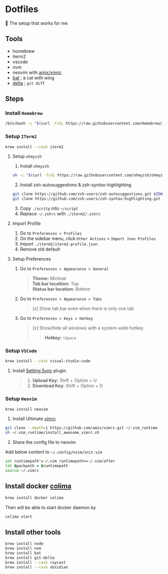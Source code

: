 # Dotfiles

🔧 The setup that works for me

## Tools

- homebrew
- iterm2
- vscode
- nvm
- neovim with [amix/vimrc](https://github.com/amix/vimrc)
- [bat](https://github.com/sharkdp/bat) ; a cat with wing
- [delta](https://dandavison.github.io/delta/) ; `git diff`

## Steps

### Install `Homebrew`

```zsh
/bin/bash -c "$(curl -fsSL https://raw.githubusercontent.com/Homebrew/install/master/install.sh)"
```

### Setup `ITerm2`

```zsh
brew install --cask iterm2
```

1. Setup `ohmyzsh`

   1. Install `ohmyzsh`

   ```zsh
   sh -c "$(curl -fsSL https://raw.githubusercontent.com/ohmyzsh/ohmyzsh/master/tools/install.sh)"
   ```

   2. Install zsh-autosuggestions & zsh-syntax-highlighting

   ```zsh
   git clone https://github.com/zsh-users/zsh-autosuggestions.git $ZSH_CUSTOM/plugins/zsh-autosuggestions
   git clone https://github.com/zsh-users/zsh-syntax-highlighting.git $ZSH_CUSTOM/plugins/zsh-syntax-highlighting
   ```

   3. Copy `./scritp` into `~/script`
   4. Replace `~/.zshrc` with `./iterm2/.zshrc`

2. Import Profile

   1. Go to `Preferences > Profiles`
   2. On the sidebar menu, click `Other Actions` > `Import Json Profiles`
   3. Import `./iterm2/iterm2-profile.json`
   4. Remove old default

3. Setup Preferences
   1. Go to `Preferences > Appearance > General`
      > **Theme:** Minimal  
      > **Tab bar localtion:** Top  
      > **Status bar location:** Bottom
   2. Go to `Preferences > Appearance > Tabs`
      > [x] Show tab bar even when there is only one tab
   3. Go to `Preferences > Keys > Hotkey`
      > [x] Show/hide all windows with a system-wide hotkey
      >
      > > **Hotkey:** `⌥Space`

### Setup `VSCode`

```zsh
brew install --cask visual-studio-code
```

1. Install [Setting Sync](https://marketplace.visualstudio.com/items?itemName=Shan.code-settings-sync) plugin
   > 1. **Upload Key:** Shift + Option + U
   > 2. **Download Key:** Shift + Option + D

### Setup `Neovim`

```zsh
brew install neovim
```

1. Install Ultimate [vimrc](https://github.com/amix/vimrc)

```zsh
git clone --depth=1 https://github.com/amix/vimrc.git ~/.vim_runtime
sh ~/.vim_runtime/install_awesome_vimrc.sh
```

2. Share the config file to neovim

Add below content to `~/.config/nvim/init.vim`
```zsh
set runtimepath^=~/.vim runtimepath+=~/.vim/after
let &packpath = &runtimepath
source ~/.vimrc
```

## Install docker [colima](https://github.com/abiosoft/colima)
```zsh
brew install docker colima
```
Then will be able to start docker daemon by
```zsh
colima start
```

## Install other tools

```zsh
brew install node
brew install nvm
brew install bat
brew install git-delta
brew install --cask raycast
brew install --cask obsidian
```

